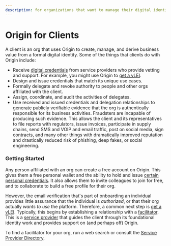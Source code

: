 ```yaml
---
description: for organizations that want to manage their digital identity
---
```


# Origin for Clients

A client is an org that uses Origin to create, manage, and derive business value from a formal digital identity. Some of the things that clients do with Origin include:

* Receive [digital credentials](../glossary.md#digital-credential) from service providers who provide vetting and support. For example, you might use Origin to [get a vLEI](../concepts/credentials/all-about-vleis/the-vlei-journey.md).
* Design and issue credentials that match its unique use cases.
* Formally delegate and revoke authority to people and other orgs affiliated with the client.
* Assign, coordinate, and audit the activities of delegates.
* Use received and issued credentials and delegation relationships to generate publicly verifiable evidence that the org is authentically responsible for its business activities. Fraudsters are incapable of producing such evidence. This allows the client and its representatives to file reports with regulators, issue invoices, participate in supply chains, send SMS and VOIP and email traffic, post on social media, sign contracts, and many other things with dramatically improved reputation and drastically reduced risk of phishing, deep fakes, or social engineering.

### Getting Started

Any person affiliated with an org can create a free account on Origin. This gives them a free personal wallet and the ability to hold and issue [certain personal credentials](https://github.com/provenant-dev/public-schema/blob/main/face-to-face/index.md). It also allows them to invite colleagues to join for free, and to collaborate to build a free profile for their org.

However, the email verification that's part of onboarding an individual provides little assurance that the individual is _authorized_, or that their org actually _wants to use_ the platform. Therefore, a common next step is [get a vLEI](../concepts/credentials/all-about-vleis/the-vlei-journey.md). Typically, this begins by establishing a relationship with a [facilitator](../glossary.md#facilitator). This is a [service provider](../glossary.md#service-provider) that guides the client through its foundational identity work and provides support on (and perhaps off) Origin.

To find a facilitator for your org, run a web search or consult the [Service Provider Directory](sps/dir.md).
